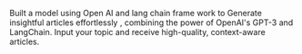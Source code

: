 Built a model using Open AI and lang chain frame work to Generate insightful articles effortlessly , combining the power of OpenAI's GPT-3 and LangChain. 
Input your topic and receive high-quality, context-aware articles.
